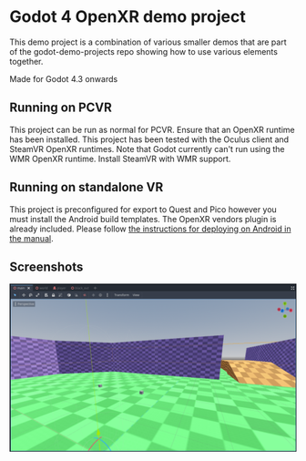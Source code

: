 # Godot 4 OpenXR demo project

This demo project is a combination of various smaller demos that are part of the godot-demo-projects repo showing how to use various elements together.

Made for Godot 4.3 onwards

## Running on PCVR

This project can be run as normal for PCVR. Ensure that an OpenXR runtime has been installed.
This project has been tested with the Oculus client and SteamVR OpenXR runtimes.
Note that Godot currently can't run using the WMR OpenXR runtime. Install SteamVR with WMR support.

## Running on standalone VR

This project is preconfigured for export to Quest and Pico however you must install the Android build templates. The OpenXR vendors plugin is already included.
Please follow [the instructions for deploying on Android in the manual](https://docs.godotengine.org/en/stable/tutorials/xr/deploying_to_android.html).

## Screenshots

![Screenshot](screenshots/character_movement_demo.png)

